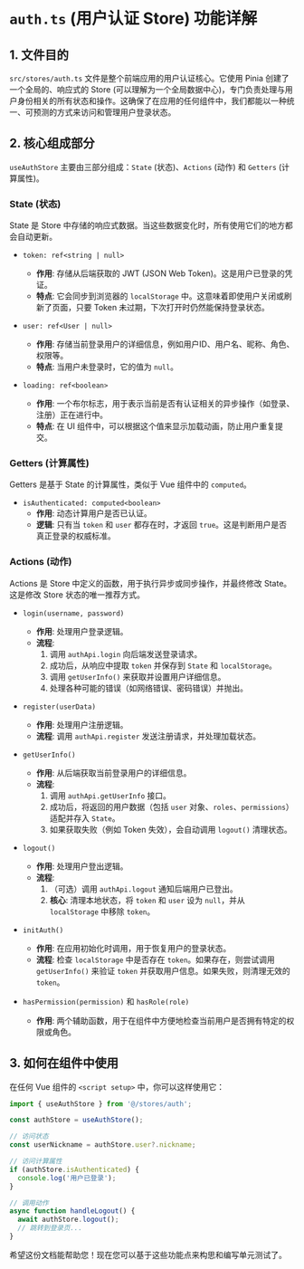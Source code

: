 # `auth.ts` (用户认证 Store) 功能详解

## 1. 文件目的

`src/stores/auth.ts` 文件是整个前端应用的用户认证核心。它使用 Pinia 创建了一个全局的、响应式的 Store (可以理解为一个全局数据中心)，专门负责处理与用户身份相关的所有状态和操作。这确保了在应用的任何组件中，我们都能以一种统一、可预测的方式来访问和管理用户登录状态。

## 2. 核心组成部分

`useAuthStore` 主要由三部分组成：`State` (状态)、`Actions` (动作) 和 `Getters` (计算属性)。

### State (状态)

State 是 Store 中存储的响应式数据。当这些数据变化时，所有使用它们的地方都会自动更新。

- `token: ref<string | null>`
  - **作用**: 存储从后端获取的 JWT (JSON Web Token)。这是用户已登录的凭证。
  - **特点**: 它会同步到浏览器的 `localStorage` 中。这意味着即使用户关闭或刷新了页面，只要 Token 未过期，下次打开时仍然能保持登录状态。

- `user: ref<User | null>`
  - **作用**: 存储当前登录用户的详细信息，例如用户ID、用户名、昵称、角色、权限等。
  - **特点**: 当用户未登录时，它的值为 `null`。

- `loading: ref<boolean>`
  - **作用**: 一个布尔标志，用于表示当前是否有认证相关的异步操作（如登录、注册）正在进行中。
  - **特点**: 在 UI 组件中，可以根据这个值来显示加载动画，防止用户重复提交。

### Getters (计算属性)

Getters 是基于 State 的计算属性，类似于 Vue 组件中的 `computed`。

- `isAuthenticated: computed<boolean>`
  - **作用**: 动态计算用户是否已认证。
  - **逻辑**: 只有当 `token` 和 `user` 都存在时，才返回 `true`。这是判断用户是否真正登录的权威标准。

### Actions (动作)

Actions 是 Store 中定义的函数，用于执行异步或同步操作，并最终修改 State。这是修改 Store 状态的唯一推荐方式。

- `login(username, password)`
  - **作用**: 处理用户登录逻辑。
  - **流程**:
    1.  调用 `authApi.login` 向后端发送登录请求。
    2.  成功后，从响应中提取 `token` 并保存到 `State` 和 `localStorage`。
    3.  调用 `getUserInfo()` 来获取并设置用户详细信息。
    4.  处理各种可能的错误（如网络错误、密码错误）并抛出。

- `register(userData)`
  - **作用**: 处理用户注册逻辑。
  - **流程**: 调用 `authApi.register` 发送注册请求，并处理加载状态。

- `getUserInfo()`
  - **作用**: 从后端获取当前登录用户的详细信息。
  - **流程**:
    1.  调用 `authApi.getUserInfo` 接口。
    2.  成功后，将返回的用户数据（包括 `user` 对象、`roles`、`permissions`）适配并存入 `State`。
    3.  如果获取失败（例如 Token 失效），会自动调用 `logout()` 清理状态。

- `logout()`
  - **作用**: 处理用户登出逻辑。
  - **流程**:
    1.  （可选）调用 `authApi.logout` 通知后端用户已登出。
    2.  **核心**: 清理本地状态，将 `token` 和 `user` 设为 `null`，并从 `localStorage` 中移除 `token`。

- `initAuth()`
  - **作用**: 在应用初始化时调用，用于恢复用户的登录状态。
  - **流程**: 检查 `localStorage` 中是否存在 `token`。如果存在，则尝试调用 `getUserInfo()` 来验证 `token` 并获取用户信息。如果失败，则清理无效的 `token`。

- `hasPermission(permission)` 和 `hasRole(role)`
  - **作用**: 两个辅助函数，用于在组件中方便地检查当前用户是否拥有特定的权限或角色。

## 3. 如何在组件中使用

在任何 Vue 组件的 `<script setup>` 中，你可以这样使用它：

```typescript
import { useAuthStore } from '@/stores/auth';

const authStore = useAuthStore();

// 访问状态
const userNickname = authStore.user?.nickname;

// 访问计算属性
if (authStore.isAuthenticated) {
  console.log('用户已登录');
}

// 调用动作
async function handleLogout() {
  await authStore.logout();
  // 跳转到登录页...
}
```

希望这份文档能帮助您！现在您可以基于这些功能点来构思和编写单元测试了。